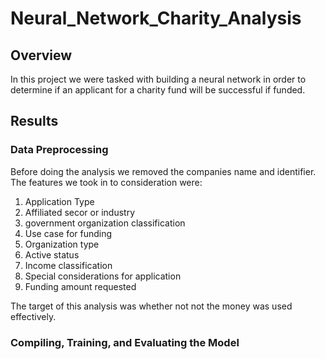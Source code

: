 # Neural_Network_Charity_Analysis

## Overview

In this project we were tasked with building a neural network in order to determine if an applicant for a charity fund will be successful if funded.

## Results

### Data Preprocessing

Before doing the analysis we removed the companies name and identifier. The features we took in to consideration were:

  1. Application Type
  2. Affiliated secor or industry
  3. government organization classification
  4. Use case for funding
  5. Organization type
  6. Active status
  7. Income classification
  8. Special considerations for application
  9. Funding amount requested

The target of this analysis was whether not not the money was used effectively.

### Compiling, Training, and Evaluating the Model

